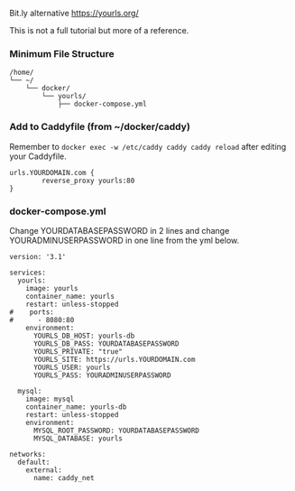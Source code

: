 Bit.ly alternative
https://yourls.org/

This is not a full tutorial but more of a reference.

### Minimum File Structure
```
/home/
└── ~/
    └── docker/
        └── yourls/
            ├── docker-compose.yml
```
### Add to Caddyfile (from ~/docker/caddy)
Remember to `docker exec -w /etc/caddy caddy caddy reload` after editing your Caddyfile.

```
urls.YOURDOMAIN.com {
		reverse_proxy yourls:80
}
```

### docker-compose.yml
Change YOURDATABASEPASSWORD in 2 lines and change YOURADMINUSERPASSWORD in one line from the yml below.

```
version: '3.1'

services:
  yourls:
    image: yourls
    container_name: yourls
    restart: unless-stopped
#    ports:
#      - 8080:80
    environment:
      YOURLS_DB_HOST: yourls-db
      YOURLS_DB_PASS: YOURDATABASEPASSWORD
      YOURLS_PRIVATE: "true"
      YOURLS_SITE: https://urls.YOURDOMAIN.com
      YOURLS_USER: yourls
      YOURLS_PASS: YOURADMINUSERPASSWORD

  mysql:
    image: mysql
    container_name: yourls-db
    restart: unless-stopped
    environment:
      MYSQL_ROOT_PASSWORD: YOURDATABASEPASSWORD
      MYSQL_DATABASE: yourls

networks:
  default:
    external:
      name: caddy_net

```